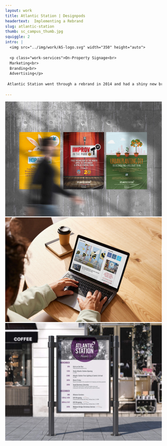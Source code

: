 ```yaml
---
layout: work
title: Atlantic Station | Designpods
headertext:  Implementing a Rebrand
slug: atlantic-station
thumb: sc_campus_thumb.jpg
squiggle: 2
intro: |
  <img src="../img/work/AS-logo.svg" width="350" height="auto">

  <p class="work-services">On-Property Signage<br>
  Marketing<br>
  Branding<br>
  Advertising</p>

 Atlantic Station went through a rebrand in 2014 and had a shiny new brand they needed to execute across the property. All event and promotion graphics needed to be updated across the property and in social and advertising. Using the brand standards, we developed templates and sub-brands that made it easy and effective to activate on property.  Doing this allowed us to keep the look fresh and new but also feel on brand regardless of where it was used. 

---
```


![](../img/work/AS_1.jpg)
![](../img/work/AS_2.jpg)
![](../img/work/AS_3.jpg)
